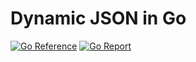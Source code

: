 # Dynamic JSON in Go

[![Go Reference](https://pkg.go.dev/badge/image)](https://pkg.go.dev/github.com/ncruces/jason)
[![Go Report](https://goreportcard.com/badge/github.com/ncruces/jason)](https://goreportcard.com/report/github.com/ncruces/jason)